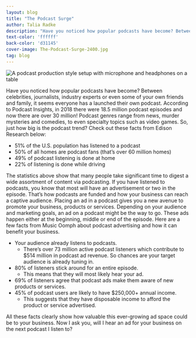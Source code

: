 ```yaml
---
layout: blog
title: "The Podcast Surge"
author: Talia Radke
description: "Have you noticed how popular podcasts have become? Between celebrities, journalists, industry experts or even some of your own friends and family, it seems everyone has a launched their own podcast. Learn how advertising on podcasts can benefit your business."
text-color: 'ffffff'
back-color: 'd31145'
cover-image: The-Podcast-Surge-2400.jpg
tag: blog
---
```


<img data-aos="fade-up" src="/img/blog/The-Podcast-Surge-2400.jpg"
alt="A podcast production style setup with microphone and headphones on a table"
srcset="
/img/blog/The-Podcast-Surge-2400.jpg 2400w,
/img/blog/The-Podcast-Surge-1800.jpg 1800w,
/img/blog/The-Podcast-Surge-1200.jpg 1200w,
/img/blog/The-Podcast-Surge-900.jpg 900w,
/img/blog/The-Podcast-Surge-600.jpg 600w,
/img/blog/The-Podcast-Surge-400.jpg 400w" />

Have you noticed how popular podcasts have become? Between celebrities, journalists, industry experts or even some of your own friends and family, it seems everyone has a launched their own podcast. According to Podcast Insights, in 2018 there were 18.5 million podcast episodes and now there are over 30 million! Podcast genres range from news, murder mysteries and comedies, to even specialty topics such as video games. So, just how big is the podcast trend? Check out these facts from Edison Research below:

* 51% of the U.S. population has listened to a podcast
* 50% of all homes are podcast fans (that’s over 60 million homes)
* 49% of podcast listening is done at home
* 22% of listening is done while driving

The statistics above show that many people take significant time to digest a wide assortment of content via podcasting. If you have listened to podcasts, you know that most will have an advertisement or two in the episode. That’s how podcasts are funded and how your business can reach a captive audience. Placing an ad in a podcast gives you a new avenue to promote your business, products or services. Depending on your audience and marketing goals, an ad on a podcast might be the way to go. These ads happen either at the beginning, middle or end of the episode. Here are a few facts from Music Oomph about podcast advertising and how it can benefit your business.

* Your audience already listens to podcasts.
  - There’s over 73 million active podcast listeners which contribute to $514 million in podcast ad revenue. So chances are your target audience is already tuning in.
* 80% of listeners stick around for an entire episode.
  - This means that they will most likely hear your ad.
* 69% of listeners agree that podcast ads make them aware of new products or services.
* 45% of podcast users are likely to have $250,000+ annual income.
  - This suggests that they have disposable income to afford the product or service advertised.

All these facts clearly show how valuable this ever-growing ad space could be to your business. Now I ask you, will I hear an ad for your business on the next podcast I listen to?
